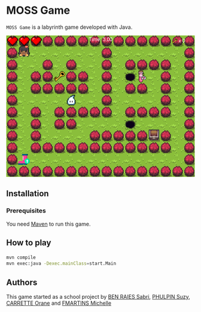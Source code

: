 # MOSS Game

`MOSS Game` is a labyrinth game developed with Java.


![demo](demo.png)


## Installation
### Prerequisites
You need [Maven](https://maven.apache.org/) to run this game.

## How to play

```bash
mvn compile
mvn exec:java -Dexec.mainClass=start.Main
```

## Authors
This game started as a school project by [BEN RAIES Sabri](https://github.com/SabriBenRaies), [PHULPIN Suzy](https://github.com/suzyphulpin), [CARRETTE Orane](https://github.com/oranecarrette) and [FMARTINS Michelle](https://github.com/MichelleFMartins) 



